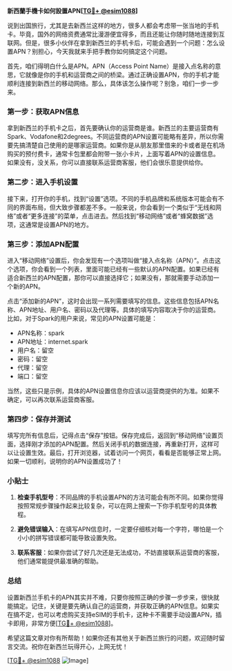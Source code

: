 **新西蘭手機卡如何設置APN[[TG💪+ @esim1088](https://t.me/s/esim1088)]**

说到出国旅行，尤其是去新西兰这样的地方，很多人都会考虑带一张当地的手机卡。毕竟，国外的网络资费通常比漫游便宜得多，而且还能让你随时随地连接到互联网。但是，很多小伙伴在拿到新西兰的手机卡后，可能会遇到一个问题：怎么设置APN？别担心，今天我就来手把手教你如何搞定这个问题。

首先，咱们得明白什么是APN。APN（Access Point Name）是接入点名称的意思，它就像是你的手机和运营商之间的桥梁。通过正确设置APN，你的手机才能顺利连接到新西兰的移动网络。那么，具体该怎么操作呢？别急，咱们一步一步来。

### 第一步：获取APN信息

拿到新西兰的手机卡之后，首先要确认你的运营商是谁。新西兰的主要运营商有Spark、Vodafone和2degrees。不同运营商的APN设置可能略有差异，所以你需要先搞清楚自己使用的是哪家运营商。如果你是从朋友那里借来的卡或者是在机场购买的预付费卡，通常卡包里都会附带一张小卡片，上面写着APN的设置信息。如果没有，没关系，你可以直接联系运营商客服，他们会很乐意提供给你。

### 第二步：进入手机设置

接下来，打开你的手机，找到“设置”选项。不同的手机品牌和系统版本可能会有不同的界面布局，但大致步骤都差不多。一般来说，你会看到一个类似于“无线和网络”或者“更多连接”的菜单，点击进去。然后找到“移动网络”或者“蜂窝数据”选项，这通常是设置APN的地方。

### 第三步：添加APN配置

进入“移动网络”设置后，你会发现有一个选项叫做“接入点名称（APN）”。点击这个选项，你会看到一个列表，里面可能已经有一些默认的APN配置。如果已经有适合新西兰的APN配置，那你可以直接选择它；如果没有，那就需要手动添加一个新的APN。

点击“添加新的APN”，这时会出现一系列需要填写的信息。这些信息包括APN名称、APN地址、用户名、密码以及代理等。具体的填写内容取决于你的运营商。比如，对于Spark的用户来说，常见的APN设置可能是：

- APN名称：spark
- APN地址：internet.spark
- 用户名：留空
- 密码：留空
- 代理：留空
- 端口：留空

当然，这些只是示例，具体的APN设置信息你应该以运营商提供的为准。如果不确定，可以再次联系运营商客服。

### 第四步：保存并测试

填写完所有信息后，记得点击“保存”按钮。保存完成后，返回到“移动网络”设置页面，选择刚才添加的APN配置。然后关闭手机的数据连接，再重新打开，这样可以让设置生效。最后，打开浏览器，试着访问一个网页，看看是否能够正常上网。如果一切顺利，说明你的APN设置成功了！

### 小贴士

1. **检查手机型号**：不同品牌的手机设置APN的方法可能会有所不同。如果你觉得按照常规步骤操作起来比较复杂，可以在网上搜索一下你手机型号的具体教程。
   
2. **避免错误输入**：在填写APN信息时，一定要仔细核对每一个字符，哪怕是一个小小的拼写错误都可能导致设置失败。

3. **联系客服**：如果你尝试了好几次还是无法成功，不妨直接联系运营商的客服，他们通常能提供最准确的帮助。

### 总结

设置新西兰手机卡的APN其实并不难，只要你按照正确的步骤一步步来，很快就能搞定。记住，关键是要先确认自己的运营商，并获取正确的APN信息。如果实在搞不定，也可以考虑购买支持eSIM的手机卡，这种卡不需要手动设置APN，插卡即用，非常方便[[TG💪+ @esim1088](https://t.me/s/esim1088)]。

希望这篇文章对你有所帮助！如果你还有其他关于新西兰旅行的问题，欢迎随时留言交流。祝你在新西兰玩得开心，上网无忧！

[[TG💪+ @esim1088](https://t.me/s/esim1088) ![Image](https://i.postimg.cc/4NQfJmqS/Snipaste-2025-05-13-00-14-12.png)]